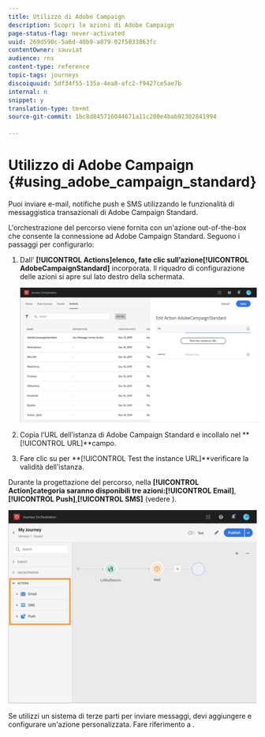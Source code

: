 ```yaml
---
title: Utilizzo di Adobe Campaign
description: Scopri le azioni di Adobe Campaign
page-status-flag: never-activated
uuid: 269d590c-5a6d-40b9-a879-02f5033863fc
contentOwner: sauviat
audience: rns
content-type: reference
topic-tags: journeys
discoiquuid: 5df34f55-135a-4ea8-afc2-f9427ce5ae7b
internal: n
snippet: y
translation-type: tm+mt
source-git-commit: 1bc8d845716044671a11c200e4bab92302841994

---
```



# Utilizzo di Adobe Campaign {#using_adobe_campaign_standard}

Puoi inviare e-mail, notifiche push e SMS utilizzando le funzionalità di messaggistica transazionali di Adobe Campaign Standard.

L&#39;orchestrazione del percorso viene fornita con un&#39;azione out-of-the-box che consente la connessione ad Adobe Campaign Standard. Seguono i passaggi per configurarlo:

1. Dall’ **[!UICONTROL Actions]**elenco, fate clic sull’azione**[!UICONTROL AdobeCampaignStandard]** incorporata. Il riquadro di configurazione delle azioni si apre sul lato destro della schermata.

   ![](../assets/actioncampaign.png)

1. Copia l’URL dell’istanza di Adobe Campaign Standard e incollalo nel **[!UICONTROL URL]**campo.

1. Fare clic su per **[!UICONTROL Test the instance URL]**verificare la validità dell&#39;istanza.

Durante la progettazione del percorso, nella **[!UICONTROL Action]**categoria saranno disponibili tre azioni:**[!UICONTROL Email]**, **[!UICONTROL Push]**,**[!UICONTROL SMS]** (vedere [](../building-journeys/using-adobe-campaign-actions.md)).

![](../assets/journey58.png)

Se utilizzi un sistema di terze parti per inviare messaggi, devi aggiungere e configurare un&#39;azione personalizzata. Fare riferimento a [](../action/about-custom-action-configuration.md).

